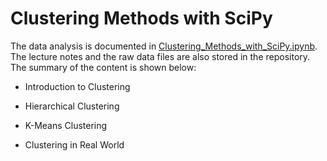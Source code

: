 # Clustering Methods with SciPy

The data analysis is documented in [Clustering_Methods_with_SciPy.ipynb](https://github.com/iDataist/Clustering-Methods-with-SciPy/blob/master/Clustering_Methods_with_SciPy.ipynb). The lecture notes and the raw data files are also stored in the repository. The summary of the content is shown below:

- Introduction to Clustering

- Hierarchical Clustering

- K-Means Clustering

- Clustering in Real World
